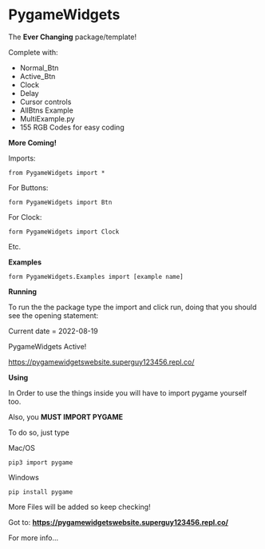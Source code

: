 # PygameWidgets


The **Ever Changing** package/template!

Complete with:

* Normal_Btn
* Active_Btn
* Clock
* Delay
* Cursor controls
* AllBtns Example
* MultiExample.py
* 155 RGB Codes for easy coding

**More Coming!**

Imports:

```from PygameWidgets import *```

For Buttons:

```form PygameWidgets import Btn```

For Clock:

```form PygameWidgets import Clock```

Etc.

**Examples**

```form PygameWidgets.Examples import [example name]```

**Running**

To run the the package type the import and click run,
doing that you should see the opening statement:

Current date = 2022-08-19 

PygameWidgets Active!

https://pygamewidgetswebsite.superguy123456.repl.co/


**Using**

In Order to use the things inside you will have to import pygame yourself too.

Also, you **MUST IMPORT PYGAME**

To do so, just type 

Mac/OS

```pip3 import pygame```

Windows

```pip install pygame```

More Files will be added so keep checking!

Got to: **https://pygamewidgetswebsite.superguy123456.repl.co/**

For more info...
